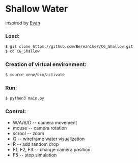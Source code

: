 # Shallow Water

inspired by [Evan](http://madebyevan.com/webgl-water/)

### Load:
```sh
$ git clone https://github.com/Berezniker/CG_Shallow.git
$ cd CG_Shallow
```
### Creation of virtual environment:
```sh
$ source venv/bin/activate
```
### Run:
```sh
$ python3 main.py
```

### Control:
  - W/A/S/D -- camera movement
  - mouse -- camera rotation
  - scrool -- zoom
  - Q -- wireframe water visualization
  - R -- add random drop
  - F1, F2, F3 -- change camera position
  - F5 -- stop simulation
